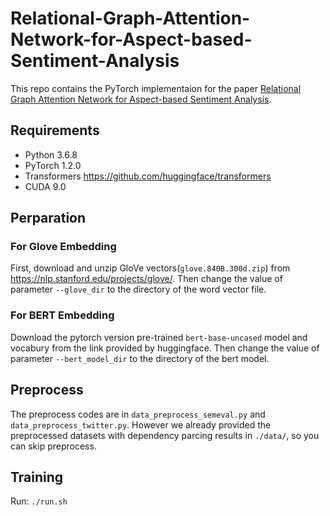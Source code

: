 # Relational-Graph-Attention-Network-for-Aspect-based-Sentiment-Analysis
This repo contains the PyTorch implementaion for the paper [Relational Graph Attention Network for Aspect-based Sentiment Analysis](https://arxiv.org/abs/2004.12362).

## Requirements
* Python 3.6.8
* PyTorch 1.2.0
* Transformers https://github.com/huggingface/transformers
* CUDA 9.0

## Perparation
### For Glove Embedding
First, download and unzip GloVe vectors(`glove.840B.300d.zip`) from https://nlp.stanford.edu/projects/glove/. Then change the value of parameter `--glove_dir` to the directory of the word vector file.

### For BERT Embedding
Download the pytorch version pre-trained `bert-base-uncased` model and vocabury from the link provided by huggingface. Then change the value of parameter `--bert_model_dir` to the directory of the bert model.

## Preprocess
The preprocess codes are in `data_preprocess_semeval.py` and `data_preprocess_twitter.py`. However we already provided the preprocessed datasets with dependency parcing results in `./data/`, so you can skip preprocess.

## Training
Run:
`./run.sh`



